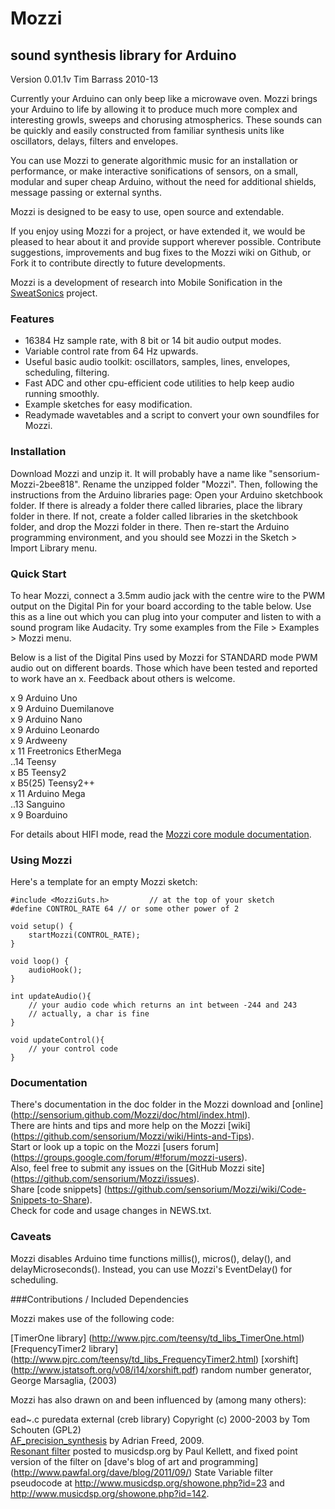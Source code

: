 Mozzi
=====
sound synthesis library for Arduino
------------------------------------

Version 0.01.1v
Tim Barrass 2010-13


Currently your Arduino can only beep like a microwave oven. Mozzi brings
your Arduino to life by allowing it to produce much more complex and interesting
growls, sweeps and chorusing atmospherics. These sounds can be quickly and easily
constructed from familiar synthesis units like oscillators, delays, filters and
envelopes.

You can use Mozzi to generate algorithmic music for an installation or
performance, or make interactive sonifications of sensors, on a small, modular
and super cheap Arduino, without the need for additional shields, message
passing or external synths.

Mozzi is designed to be easy to use, open source and extendable.

If you enjoy using Mozzi for a project, or have extended it, we would be
pleased to hear about it and provide support wherever possible. Contribute
suggestions, improvements and bug fixes to the Mozzi wiki on Github, or
Fork it to contribute directly to future developments.

Mozzi is a development of research into Mobile Sonification in the
[SweatSonics](http://stephenbarrass.wordpress.com/tag/sweatsonics/) project.



### Features

-    16384 Hz sample rate, with 8 bit or 14 bit audio output modes. 
-    Variable control rate from 64 Hz upwards.
-    Useful basic audio toolkit: oscillators, samples, lines, envelopes, scheduling, filtering.
-    Fast ADC and other cpu-efficient code utilities to help keep audio running smoothly.
-    Example sketches for easy modification.
-    Readymade wavetables and a script to convert your own soundfiles for Mozzi.


### Installation

Download Mozzi and unzip it. It will probably have a name like
"sensorium-Mozzi-2bee818". Rename the unzipped folder "Mozzi".
Then, following the instructions from the Arduino libraries page:
Open your Arduino sketchbook folder. If there is already a folder there called
libraries, place the library folder in there. If not, create a folder called
libraries in the sketchbook folder, and drop the Mozzi folder in there. Then
re-start the Arduino programming environment, and you should see Mozzi in the
Sketch > Import Library menu.


### Quick Start

To hear Mozzi, connect a 3.5mm audio jack with the centre wire to the PWM
output on the Digital Pin for your board according to the table below. 
Use this as a line out which you can plug into your computer and listen
to with a sound program like Audacity. Try some examples from the
File > Examples > Mozzi menu.

Below is a list of the Digital Pins used by Mozzi for STANDARD mode PWM audio out on different boards.
Those which have been tested and reported to work have an x.
Feedback about others is welcome.

x	 9	Arduino Uno  
x	 9	Arduino Duemilanove  
x	 9	Arduino Nano  
x	 9	Arduino Leonardo  
x	 9  Ardweeny  
x	11  Freetronics EtherMega  
..14	Teensy  
x	B5  Teensy2  
x	B5(25) Teensy2++  
x	11	Arduino Mega  
..13	Sanguino  
x	 9  Boarduino  

For details about HIFI mode, read the [Mozzi core module documentation](http://sensorium.github.com/Mozzi/doc/html/group__core.html#gae99eb43cb29bb03d862ae829999916c4).

### Using Mozzi

Here's a template for an empty Mozzi sketch:

	#include <MozziGuts.h>         // at the top of your sketch
	#define CONTROL_RATE 64 // or some other power of 2

	void setup() {
		startMozzi(CONTROL_RATE);
	}

	void loop() {
		audioHook();
	}

	int updateAudio(){
		// your audio code which returns an int between -244 and 243
		// actually, a char is fine
	}

	void updateControl(){
		// your control code
	}


### Documentation

There's documentation in the doc folder in the Mozzi download
and [online] (http://sensorium.github.com/Mozzi/doc/html/index.html).  
There are hints and tips and more help on the Mozzi [wiki]
(https://github.com/sensorium/Mozzi/wiki/Hints-and-Tips).  
Start or look up a topic on the Mozzi [users forum]
(https://groups.google.com/forum/#!forum/mozzi-users).  
Also, feel free to submit any issues on the [GitHub Mozzi site]
(https://github.com/sensorium/Mozzi/issues).  
Share [code snippets]
(https://github.com/sensorium/Mozzi/wiki/Code-Snippets-to-Share).  
Check for code and usage changes in NEWS.txt.


### Caveats

Mozzi disables Arduino time functions millis(), micros(), delay(), and
delayMicroseconds(). Instead, you can use Mozzi's EventDelay() for scheduling.


###Contributions / Included Dependencies

Mozzi makes use of the following code:

[TimerOne library] (http://www.pjrc.com/teensy/td_libs_TimerOne.html)
[FrequencyTimer2 library] (http://www.pjrc.com/teensy/td_libs_FrequencyTimer2.html) 
[xorshift] (http://www.jstatsoft.org/v08/i14/xorshift.pdf) random number generator, George Marsaglia, (2003)


Mozzi has also drawn on and been influenced by (among many others):

ead~.c puredata external (creb library) Copyright (c) 2000-2003 by Tom Schouten (GPL2)  
[AF_precision_synthesis](http://adrianfreed.com/content/arduino-sketch-high-frequency-precision-sine-wave-tone-sound-synthesis)
by Adrian Freed, 2009.  
[Resonant filter](http://www.musicdsp.org/archive.php?classid=3#259) posted to musicdsp.org by Paul Kellett,
and fixed point version of the filter on [dave's blog of art and programming]
(http://www.pawfal.org/dave/blog/2011/09/)
State Variable filter pseudocode at http://www.musicdsp.org/showone.php?id=23 and http://www.musicdsp.org/showone.php?id=142.
